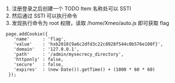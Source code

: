1. 注册登录之后创建一个 TODO Item 名称处可以 SSTI
2. 然后通过 SSTI 可以执行命令
3. 发现执行命令为 root 权限，读取 /home/Xmeo/auto.js 即可获取 flag
```
 page.addCookie({
    'name'     : 'flag',
    'value'    : 'hxb2018{9a6c2dfd3c22c8928f544c0b576e100f}',
    'domain'   : '127.0.0.1',
    'path'     : '/admin/mysecrecy_directory',
    'httponly' : false,
    'secure'   : false,
    'expires'  : (new Date()).getTime() + (1000 * 60 * 60)
  });
```
